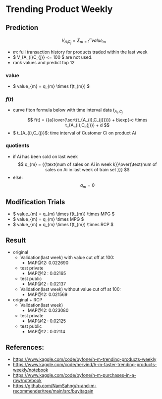 # Trending Product Weekly


## Prediction
$$ V_{A_{i}C_{j}} = \Sigma_{m=1}^{n} value_{m} $$
- $m$: full transaction history for products traded within the last week
- $ V_{A_{i}C_{j}} <= 100 $ are not used.
- rank values and predict top 12
  

### value
- $ value_{m} = q_{m} \times f(t_{m}) $


### $f(t)$ 
- curve fiton formula below with time interval data $t_{A_{i},C_{j}}$
$$ f(t) = {{a}\over{\sqrt{t_{A_{i},C_{j}}}}} + b\exp(-c \times t_{A_{i},C_{j}}) + d  $$
- $ t_{A_{i},C_{j}}$: time interval of Customer Ci on product Ai 

### quotients
- if Ai has been sold on last week
$$ q_{m} = {{\text{num of sales on Ai in week k}}\over{\text{num of sales on Ai in last week of train set }}} $$
- else:
$$ q_{m} = 0 $$


## Modification Trials

- $ value_{m} = q_{m} \times f(t_{m}) \times MPG $
- $ value_{m} = q_{m} \times MPG $
- $ value_{m} = q_{m} \times f(t_{m}) \times RCP $


## Result 
- original
    - Validation(last week) with value cut off at 100:
        - MAP@12: 0.022690
    - test private
        - MAP@12 : 0.02165
    - test public 
        - MAP@12 : 0.02137
    - Validation(last week) without value cut off at 100:
        - MAP@12: 0.021569
- original + RCP 
    - Validation(last week)
        - MAP@12: 0.023080
    - test private
        - MAP@12 : 0.02125
    - test public 
        - MAP@12 : 0.02114


## References:
- https://www.kaggle.com/code/byfone/h-m-trending-products-weekly
- https://www.kaggle.com/code/hervind/h-m-faster-trending-products-weekly/notebook
- https://www.kaggle.com/code/byfone/h-m-purchases-in-a-row/notebook
- https://github.com/NamSahng/h-and-m-recommender/tree/main/src/buyitagain

